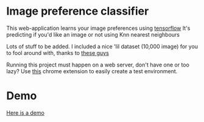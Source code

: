 # Image preference classifier
 This web-application learns your image preferences using [tensorflow](https://www.tensorflow.org/js)
 It's predicting if you'd like an image or not using Knn nearest neighbours

 Lots of stuff to be added. I included a nice 'lil dataset (10,000 image) for you to fool around with, thanks to [these guys](http://mmlab.ie.cuhk.edu.hk/projects/CelebA.html)

 Running this project must happen on a web server, don't have one or too lazy? Use [this](https://chrome.google.com/webstore/detail/web-server-for-chrome/ofhbbkphhbklhfoeikjpcbhemlocgigb/related) chrome extension to easily create a test environment.

# Demo
[Here is a demo](https://rutgerklamer.nl/image-preference-classifier/)
